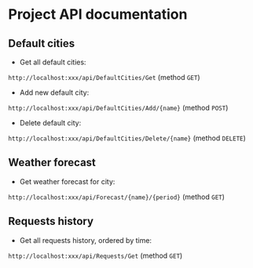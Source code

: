 # Project API documentation
## Default cities

* Get all default cities:

`http://localhost:xxx/api/DefaultCities/Get` (method `GET`)

* Add new default city:

`http://localhost:xxx/api/DefaultCities/Add/{name}` (method `POST`)

* Delete default city:

`http://localhost:xxx/api/DefaultCities/Delete/{name}` (method `DELETE`)

## Weather forecast

* Get weather forecast for city:

`http://localhost:xxx/api/Forecast/{name}/{period}` (method `GET`)

## Requests history

* Get all requests history, ordered by time:

`http://localhost:xxx/api/Requests/Get` (method `GET`)
